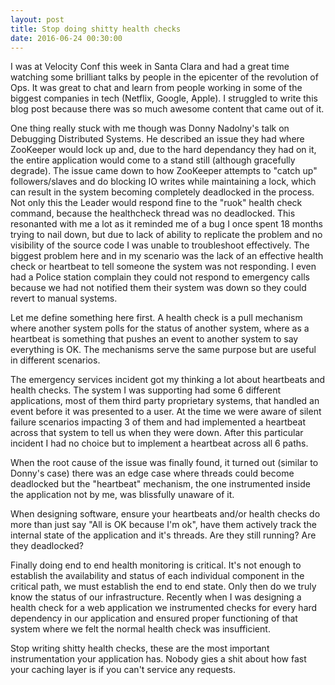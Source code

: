 ```yaml
---
layout: post
title: Stop doing shitty health checks
date: 2016-06-24 00:30:00
---
```


I was at Velocity Conf this week in Santa Clara and had a great time watching some brilliant talks by people in the epicenter of the revolution of Ops. It was great to chat and learn from people working in some of the biggest companies in tech (Netflix, Google, Apple). I struggled to write this blog post because there was so much awesome content that came out of it.

One thing really stuck with me though was Donny Nadolny's talk on Debugging Distributed Systems. He described an issue they had where ZooKeeper would lock up and, due to the hard dependancy they had on it, the entire application would come to a stand still (although gracefully degrade). The issue came down to how ZooKeeper attempts to "catch up" followers/slaves and do blocking IO writes while maintaining a lock, which can result in the system becoming completely deadlocked in the process. Not only this the Leader would respond fine to the "ruok" health check command, because the healthcheck thread was no deadlocked. This resonanted with me a lot as it reminded me of a bug I once spent 18 months trying to nail down, but due to lack of ability to replicate the problem and no visibility of the source code I was unable to troubleshoot effectively. The biggest problem here and in my scenario was the lack of an effective health check or heartbeat to tell someone the system was not responding. I even had a Police station complain they could not respond to emergency calls because we had not notified them their system was down so they could revert to manual systems.

Let me define something here first. A health check is a pull mechanism where another system polls for the status of another system, where as a heartbeat is something that pushes an event to another system to say everything is OK. The mechanisms serve the same purpose but are useful in different scenarios.

The emergency services incident got my thinking a lot about heartbeats and health checks. The system I was supporting had some 6 different applications, most of them third party proprietary systems, that handled an event before it was presented to a user. At the time we were aware of silent failure scenarios impacting 3 of them and had implemented a heartbeat across that system to tell us when they were down. After this particular incident I had no choice but to implement a heartbeat across all 6 paths.

When the root cause of the issue was finally found, it turned out (similar to Donny's case) there was an edge case where threads could become deadlocked but the "heartbeat" mechanism, the one instrumented inside the application not by me, was blissfully unaware of it.

When designing software, ensure your heartbeats and/or health checks do more than just say "All is OK because I'm ok", have them actively track the internal state of the application and it's threads. Are they still running? Are they deadlocked?

Finally doing end to end health monitoring is critical. It's not enough to establish the availability and status of each individual component in the critical path, we must establish the end to end state. Only then do we truly know the status of our infrastructure. Recently when I was designing a health check for a web application we instrumented checks for every hard dependency in our application and ensured proper functioning of that system where we felt the normal health check was insufficient.

Stop writing shitty health checks, these are the most important instrumentation your application has. Nobody gies a shit about how fast your caching layer is if you can't service any requests.
